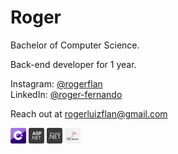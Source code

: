 # Roger

Bachelor of Computer Science.

Back-end developer for 1 year.

Instagram: [@rogerflan](https://www.instagram.com/rogerflan/)  
LinkedIn: [@roger-fernando](https://linkedin.com/in/roger-fernando)

Reach out at [rogerluizflan@gmail.com](mailto:rogerluizflan@gmail.com)

<img src="./assets/c-sharp.svg" width="25px" /> <img src="./assets/asp-net.svg" width="25px" /> <img src="./assets/dot-net.svg" width="25px" /> <img src="./assets/sql-server.svg" width="25px" />

